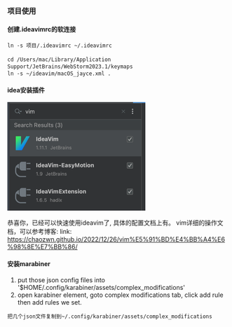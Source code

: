 ### 项目使用

#### 创建.ideavimrc的软连接
```shell
ln -s 项目/.ideavimrc ~/.ideavimrc

cd /Users/mac/Library/Application Support/JetBrains/WebStorm2023.1/keymaps
ln -s ~/ideavim/macOS_jayce.xml .
```

#### idea安装插件
![](./img.png)

恭喜你，已经可以快速使用ideavim了, 具体的配置文档上有。
vim详细的操作文档，可以参考博客:
link: https://chaozwn.github.io/2022/12/26/vim%E5%91%BD%E4%BB%A4%E6%98%8E%E7%BB%86/

#### 安装marabiner
1. put those json config files into '$HOME/.config/karabiner/assets/complex_modifications'
2. open karabiner element, goto complex modifications tab, click add rule then add rules we set.

```shell
把几个json文件复制到~/.config/karabiner/assets/complex_modifications
```